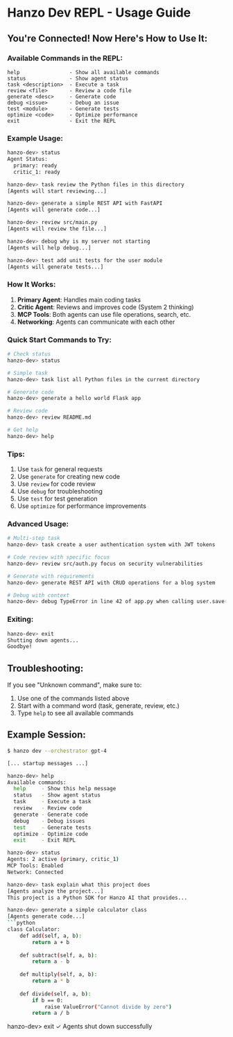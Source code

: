 # Hanzo Dev REPL - Usage Guide

## You're Connected! Now Here's How to Use It:

### Available Commands in the REPL:

```
help                - Show all available commands
status              - Show agent status
task <description>  - Execute a task
review <file>       - Review a code file
generate <desc>     - Generate code
debug <issue>       - Debug an issue
test <module>       - Generate tests
optimize <code>     - Optimize performance
exit                - Exit the REPL
```

### Example Usage:

```bash
hanzo-dev> status
Agent Status:
  primary: ready
  critic_1: ready

hanzo-dev> task review the Python files in this directory
[Agents will start reviewing...]

hanzo-dev> generate a simple REST API with FastAPI
[Agents will generate code...]

hanzo-dev> review src/main.py
[Agents will review the file...]

hanzo-dev> debug why is my server not starting
[Agents will help debug...]

hanzo-dev> test add unit tests for the user module
[Agents will generate tests...]
```

### How It Works:

1. **Primary Agent**: Handles main coding tasks
2. **Critic Agent**: Reviews and improves code (System 2 thinking)
3. **MCP Tools**: Both agents can use file operations, search, etc.
4. **Networking**: Agents can communicate with each other

### Quick Start Commands to Try:

```bash
# Check status
hanzo-dev> status

# Simple task
hanzo-dev> task list all Python files in the current directory

# Generate code
hanzo-dev> generate a hello world Flask app

# Review code
hanzo-dev> review README.md

# Get help
hanzo-dev> help
```

### Tips:

1. Use `task` for general requests
2. Use `generate` for creating new code
3. Use `review` for code review
4. Use `debug` for troubleshooting
5. Use `test` for test generation
6. Use `optimize` for performance improvements

### Advanced Usage:

```bash
# Multi-step task
hanzo-dev> task create a user authentication system with JWT tokens

# Code review with specific focus
hanzo-dev> review src/auth.py focus on security vulnerabilities

# Generate with requirements
hanzo-dev> generate REST API with CRUD operations for a blog system

# Debug with context
hanzo-dev> debug TypeError in line 42 of app.py when calling user.save()
```

### Exiting:

```bash
hanzo-dev> exit
Shutting down agents...
Goodbye!
```

## Troubleshooting:

If you see "Unknown command", make sure to:
1. Use one of the commands listed above
2. Start with a command word (task, generate, review, etc.)
3. Type `help` to see all available commands

## Example Session:

```bash
$ hanzo dev --orchestrator gpt-4

[... startup messages ...]

hanzo-dev> help
Available commands:
  help     - Show this help message
  status   - Show agent status
  task     - Execute a task
  review   - Review code
  generate - Generate code
  debug    - Debug issues
  test     - Generate tests
  optimize - Optimize code
  exit     - Exit REPL

hanzo-dev> status
Agents: 2 active (primary, critic_1)
MCP Tools: Enabled
Network: Connected

hanzo-dev> task explain what this project does
[Agents analyze the project...]
This project is a Python SDK for Hanzo AI that provides...

hanzo-dev> generate a simple calculator class
[Agents generate code...]
```python
class Calculator:
    def add(self, a, b):
        return a + b
    
    def subtract(self, a, b):
        return a - b
    
    def multiply(self, a, b):
        return a * b
    
    def divide(self, a, b):
        if b == 0:
            raise ValueError("Cannot divide by zero")
        return a / b
```

hanzo-dev> exit
✓ Agents shut down successfully
```